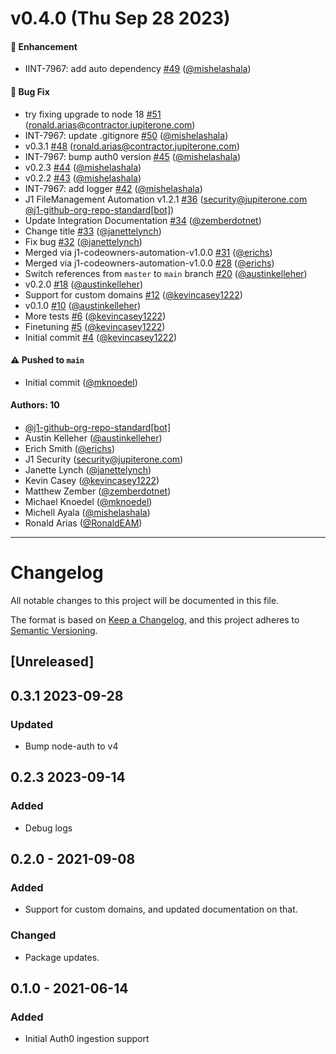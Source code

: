 # v0.4.0 (Thu Sep 28 2023)

#### 🚀 Enhancement

- IINT-7967: add auto dependency
  [#49](https://github.com/JupiterOne/graph-auth0/pull/49)
  ([@mishelashala](https://github.com/mishelashala))

#### 🐛 Bug Fix

- try fixing upgrade to node 18
  [#51](https://github.com/JupiterOne/graph-auth0/pull/51)
  (ronald.arias@contractor.jupiterone.com)
- INT-7967: update .gitignore
  [#50](https://github.com/JupiterOne/graph-auth0/pull/50)
  ([@mishelashala](https://github.com/mishelashala))
- v0.3.1 [#48](https://github.com/JupiterOne/graph-auth0/pull/48)
  (ronald.arias@contractor.jupiterone.com)
- INT-7967: bump auth0 version
  [#45](https://github.com/JupiterOne/graph-auth0/pull/45)
  ([@mishelashala](https://github.com/mishelashala))
- v0.2.3 [#44](https://github.com/JupiterOne/graph-auth0/pull/44)
  ([@mishelashala](https://github.com/mishelashala))
- v0.2.2 [#43](https://github.com/JupiterOne/graph-auth0/pull/43)
  ([@mishelashala](https://github.com/mishelashala))
- INT-7967: add logger [#42](https://github.com/JupiterOne/graph-auth0/pull/42)
  ([@mishelashala](https://github.com/mishelashala))
- J1 FileManagement Automation v1.2.1
  [#36](https://github.com/JupiterOne/graph-auth0/pull/36)
  (security@jupiterone.com
  [@j1-github-org-repo-standard[bot]](https://github.com/j1-github-org-repo-standard[bot]))
- Update Integration Documentation
  [#34](https://github.com/JupiterOne/graph-auth0/pull/34)
  ([@zemberdotnet](https://github.com/zemberdotnet))
- Change title [#33](https://github.com/JupiterOne/graph-auth0/pull/33)
  ([@janettelynch](https://github.com/janettelynch))
- Fix bug [#32](https://github.com/JupiterOne/graph-auth0/pull/32)
  ([@janettelynch](https://github.com/janettelynch))
- Merged via j1-codeowners-automation-v1.0.0
  [#31](https://github.com/JupiterOne/graph-auth0/pull/31)
  ([@erichs](https://github.com/erichs))
- Merged via j1-codeowners-automation-v1.0.0
  [#28](https://github.com/JupiterOne/graph-auth0/pull/28)
  ([@erichs](https://github.com/erichs))
- Switch references from `master` to `main` branch
  [#20](https://github.com/JupiterOne/graph-auth0/pull/20)
  ([@austinkelleher](https://github.com/austinkelleher))
- v0.2.0 [#18](https://github.com/JupiterOne/graph-auth0/pull/18)
  ([@austinkelleher](https://github.com/austinkelleher))
- Support for custom domains
  [#12](https://github.com/JupiterOne/graph-auth0/pull/12)
  ([@kevincasey1222](https://github.com/kevincasey1222))
- v0.1.0 [#10](https://github.com/JupiterOne/graph-auth0/pull/10)
  ([@austinkelleher](https://github.com/austinkelleher))
- More tests [#6](https://github.com/JupiterOne/graph-auth0/pull/6)
  ([@kevincasey1222](https://github.com/kevincasey1222))
- Finetuning [#5](https://github.com/JupiterOne/graph-auth0/pull/5)
  ([@kevincasey1222](https://github.com/kevincasey1222))
- Initial commit [#4](https://github.com/JupiterOne/graph-auth0/pull/4)
  ([@kevincasey1222](https://github.com/kevincasey1222))

#### ⚠️ Pushed to `main`

- Initial commit ([@mknoedel](https://github.com/mknoedel))

#### Authors: 10

- [@j1-github-org-repo-standard[bot]](https://github.com/j1-github-org-repo-standard[bot])
- Austin Kelleher ([@austinkelleher](https://github.com/austinkelleher))
- Erich Smith ([@erichs](https://github.com/erichs))
- J1 Security (security@jupiterone.com)
- Janette Lynch ([@janettelynch](https://github.com/janettelynch))
- Kevin Casey ([@kevincasey1222](https://github.com/kevincasey1222))
- Matthew Zember ([@zemberdotnet](https://github.com/zemberdotnet))
- Michael Knoedel ([@mknoedel](https://github.com/mknoedel))
- Michell Ayala ([@mishelashala](https://github.com/mishelashala))
- Ronald Arias ([@RonaldEAM](https://github.com/RonaldEAM))

---

# Changelog

All notable changes to this project will be documented in this file.

The format is based on [Keep a Changelog](https://keepachangelog.com/en/1.0.0/),
and this project adheres to
[Semantic Versioning](https://semver.org/spec/v2.0.0.html).

## [Unreleased]

## 0.3.1 2023-09-28

### Updated

- Bump node-auth to v4

## 0.2.3 2023-09-14

### Added

- Debug logs

## 0.2.0 - 2021-09-08

### Added

- Support for custom domains, and updated documentation on that.

### Changed

- Package updates.

## 0.1.0 - 2021-06-14

### Added

- Initial Auth0 ingestion support
